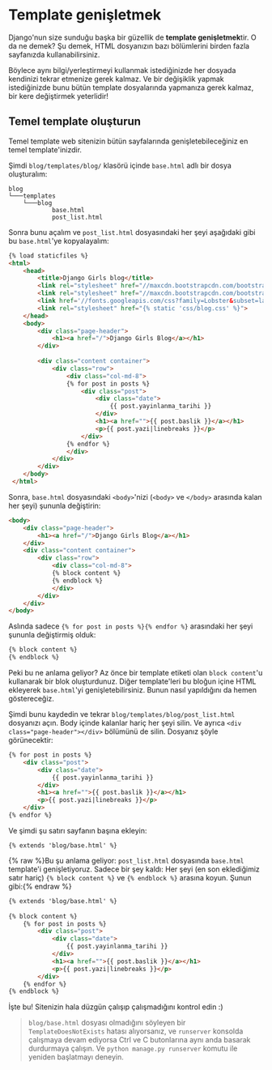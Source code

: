 # Template genişletmek

Django'nun size sunduğu başka bir güzellik de **template genişletmek**tir. O da ne demek? Şu demek, HTML dosyanızın bazı bölümlerini birden fazla sayfanızda kullanabilirsiniz.

Böylece aynı bilgi/yerleştirmeyi kullanmak istediğinizde her dosyada kendinizi tekrar etmenize gerek kalmaz. Ve bir değişiklik yapmak istediğinizde bunu bütün template dosyalarında yapmanıza gerek kalmaz, bir kere değiştirmek yeterlidir!

## Temel template oluşturun

Temel template web sitenizin bütün sayfalarında genişletebileceğiniz en temel template'inizdir.

Şimdi `blog/templates/blog/` klasörü içinde `base.html` adlı bir dosya oluşturalım:

```
blog
└───templates
    └───blog
            base.html
            post_list.html
```    

Sonra bunu açalım ve `post_list.html` dosyasındaki her şeyi aşağıdaki gibi bu `base.html`'ye kopyalayalım:

```html
{% load staticfiles %}
<html>
    <head>
        <title>Django Girls blog</title>
        <link rel="stylesheet" href="//maxcdn.bootstrapcdn.com/bootstrap/3.2.0/css/bootstrap.min.css">
        <link rel="stylesheet" href="//maxcdn.bootstrapcdn.com/bootstrap/3.2.0/css/bootstrap-theme.min.css">
        <link href='//fonts.googleapis.com/css?family=Lobster&subset=latin,latin-ext' rel='stylesheet' type='text/css'>
        <link rel="stylesheet" href="{% static 'css/blog.css' %}">
    </head>
    <body>
        <div class="page-header">
            <h1><a href="/">Django Girls Blog</a></h1>
        </div>
  
        <div class="content container">
            <div class="row">
                <div class="col-md-8">
                {% for post in posts %}
                    <div class="post">
                        <div class="date">
                            {{ post.yayinlanma_tarihi }}
                        </div>
                        <h1><a href="">{{ post.baslik }}</a></h1>
                        <p>{{ post.yazi|linebreaks }}</p>
                    </div>
                {% endfor %}
                </div>
            </div>
        </div>
    </body>
 </html>
```   

Sonra, `base.html` dosyasındaki `<body>`'nizi (`<body>` ve `</body>` arasında kalan her şeyi) şununla değiştirin:

```html
<body>
    <div class="page-header">
        <h1><a href="/">Django Girls Blog</a></h1>
    </div>
    <div class="content container">
        <div class="row">
            <div class="col-md-8">
            {% block content %}
            {% endblock %}
            </div>
        </div>
    </div>
</body>
```    

Aslında sadece `{% for post in posts %}{% endfor %}` arasındaki her şeyi şununla değiştirmiş olduk:

```html
{% block content %}
{% endblock %}
```    

Peki bu ne anlama geliyor? Az önce bir template etiketi olan `block content`'u kullanarak bir blok oluşturdunuz. Diğer template'leri bu bloğun içine HTML ekleyerek `base.html`'yi genişletebilirsiniz. Bunun nasıl yapıldığını da hemen göstereceğiz.

Şimdi bunu kaydedin ve tekrar `blog/templates/blog/post_list.html` dosyanızı açın. Body içinde kalanlar hariç her şeyi silin. Ve ayrıca `<div class="page-header"></div>` bölümünü de silin. Dosyanız şöyle görünecektir:

```html
{% for post in posts %}
    <div class="post">
        <div class="date">
            {{ post.yayinlanma_tarihi }}
        </div>
        <h1><a href="">{{ post.baslik }}</a></h1>
        <p>{{ post.yazi|linebreaks }}</p>
    </div>
{% endfor %}
```    

Ve şimdi şu satırı sayfanın başına ekleyin:

```  
{% extends 'blog/base.html' %}
```    

{% raw %}Bu şu anlama geliyor: `post_list.html` dosyasında `base.html` template'i genişletiyoruz. Sadece bir şey kaldı: Her şeyi (en son eklediğimiz satır hariç) `{% block content %}` ve `{% endblock %}` arasına koyun. Şunun gibi:{% endraw %}

```html
{% extends 'blog/base.html' %}
    
{% block content %}
    {% for post in posts %}
        <div class="post">
            <div class="date">
                {{ post.yayinlanma_tarihi }}
            </div>
            <h1><a href="">{{ post.baslik }}</a></h1>
            <p>{{ post.yazi|linebreaks }}</p>
        </div>
    {% endfor %}
{% endblock %}
```    

İşte bu! Sitenizin hala düzgün çalışıp çalışmadığını kontrol edin :)

> `blog/base.html` dosyası olmadığını söyleyen bir `TemplateDoesNotExists` hatası alıyorsanız, ve `runserver` konsolda çalışmaya devam ediyorsa Ctrl ve C butonlarına aynı anda basarak durdurmaya çalışın. Ve `python manage.py runserver` komutu ile yeniden başlatmayı deneyin.
